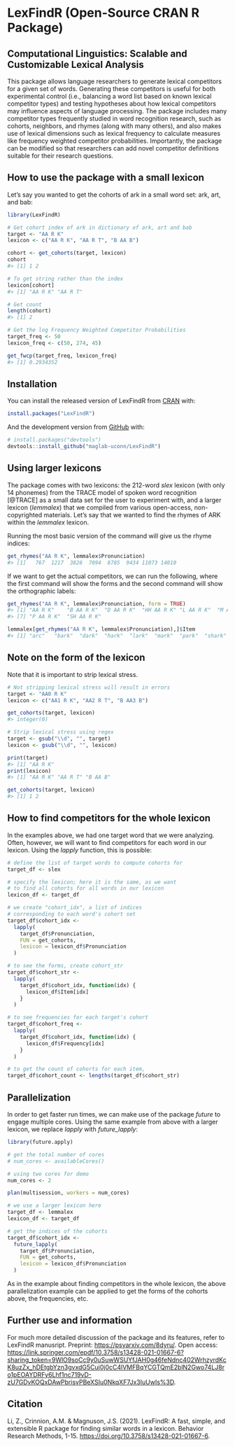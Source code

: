 
<!-- README.md is generated from README.Rmd. Please edit that file -->

# LexFindR (Open-Source CRAN R Package)

## Computational Linguistics: Scalable and Customizable Lexical Analysis

This package allows language researchers to generate lexical competitors
for a given set of words. Generating these competitors is useful for
both experimental control (i.e., balancing a word list based on known
lexical competitor types) and testing hypotheses about how lexical
competitors may influence aspects of language processing. The package
includes many competitor types frequently studied in word recognition
research, such as cohorts, neighbors, and rhymes (along with many
others), and also makes use of lexical dimensions such as lexical
frequency to calculate measures like frequency weighted competitor
probabilities. Importantly, the package can be modified so that
researchers can add novel competitor definitions suitable for their
research questions.

## How to use the package with a small lexicon

Let’s say you wanted to get the cohorts of ark in a small word set: ark,
art, and bab:

``` r
library(LexFindR)

# Get cohort index of ark in dictionary of ark, art and bab
target <- "AA R K"
lexicon <- c("AA R K", "AA R T", "B AA B")

cohort <- get_cohorts(target, lexicon)
cohort
#> [1] 1 2

# To get string rather than the index
lexicon[cohort]
#> [1] "AA R K" "AA R T"

# Get count
length(cohort)
#> [1] 2

# Get the log Frequency Weighted Competitor Probabilities
target_freq <- 50
lexicon_freq <- c(50, 274, 45)

get_fwcp(target_freq, lexicon_freq)
#> [1] 0.2934352
```

## Installation

You can install the released version of LexFindR from
[CRAN](https://CRAN.R-project.org) with:

``` r
install.packages("LexFindR")
```

And the development version from [GitHub](https://github.com/) with:

``` r
# install.packages("devtools")
devtools::install_github("maglab-uconn/LexFindR")
```

## Using larger lexicons

The package comes with two lexicons: the 212-word *slex* lexicon (with
only 14 phonemes) from the TRACE model of spoken word recognition
\[@TRACE\] as a small data set for the user to experiment with, and a
larger lexicon (*lemmalex*) that we compiled from various open-access,
non-copyrighted materials. Let’s say that we wanted to find the rhymes
of ARK within the *lemmalex* lexicon.

Running the most basic version of the command will give us the rhyme
indices:

``` r
get_rhymes("AA R K", lemmalex$Pronunciation)
#> [1]   767  1217  3826  7094  8785  9434 11073 14010
```

If we want to get the actual competitors, we can run the following,
where the first command will show the forms and the second command will
show the orthographic labels:

``` r
get_rhymes("AA R K", lemmalex$Pronunciation, form = TRUE)
#> [1] "AA R K"    "B AA R K"  "D AA R K"  "HH AA R K" "L AA R K"  "M AA R K" 
#> [7] "P AA R K"  "SH AA R K"

lemmalex[get_rhymes("AA R K", lemmalex$Pronunciation),]$Item
#> [1] "arc"   "bark"  "dark"  "hark"  "lark"  "mark"  "park"  "shark"
```

## Note on the form of the lexicon

Note that it is important to strip lexical stress.

``` r
# Not stripping lexical stress will result in errors
target <- "AA0 R K"
lexicon <- c("AA1 R K", "AA2 R T", "B AA3 B")

get_cohorts(target, lexicon)
#> integer(0)

# Strip lexical stress using regex
target <- gsub("\\d", "", target)
lexicon <- gsub("\\d", "", lexicon)

print(target)
#> [1] "AA R K"
print(lexicon)
#> [1] "AA R K" "AA R T" "B AA B"

get_cohorts(target, lexicon)
#> [1] 1 2
```

## How to find competitors for the whole lexicon

In the examples above, we had one target word that we were analyzing.
Often, however, we will want to find competitors for each word in our
lexicon. Using the *lapply* function, this is possible:

``` r
# define the list of target words to compute cohorts for
target_df <- slex

# specify the lexicon; here it is the same, as we want 
# to find all cohorts for all words in our lexicon
lexicon_df <- target_df

# we create "cohort_idx", a list of indices
# corresponding to each word's cohort set
target_df$cohort_idx <-
  lapply(
    target_df$Pronunciation,
    FUN = get_cohorts,
    lexicon = lexicon_df$Pronunciation
  )

# to see the forms, create cohort_str
target_df$cohort_str <- 
  lapply(
    target_df$cohort_idx, function(idx) {
      lexicon_df$Item[idx]
    }
  )

# to see frequencies for each target's cohort
target_df$cohort_freq <- 
  lapply(
    target_df$cohort_idx, function(idx) {
      lexicon_df$Frequency[idx]
    }
  )

# to get the count of cohorts for each item,
target_df$cohort_count <- lengths(target_df$cohort_str)
```

## Parallelization

In order to get faster run times, we can make use of the package
*future* to engage multiple cores. Using the same example from above
with a larger lexicon, we replace *lapply* with *future\_lapply*:

``` r
library(future.apply)

# get the total number of cores
# num_cores <- availableCores()

# using two cores for demo
num_cores <- 2

plan(multisession, workers = num_cores)

# we use a larger lexicon here
target_df <- lemmalex
lexicon_df <- target_df

# get the indices of the cohorts
target_df$cohort_idx <-
  future_lapply(
    target_df$Pronunciation,
    FUN = get_cohorts,
    lexicon = lexicon_df$Pronunciation
  )
```

As in the example about finding competitors in the whole lexicon, the
above parallelization example can be applied to get the forms of the
cohorts above, the frequencies, etc.

## Further use and information

For much more detailed discussion of the package and its features, refer
to LexFindR manusript. Preprint: <https://psyarxiv.com/8dyru/>. Open
access:
<https://link.springer.com/epdf/10.3758/s13428-021-01667-6?sharing_token=9WlO9soCc9y0uSuwWSUYfJAH0g46feNdnc402WrhzyrdKcK8uzZx_hDEtgbYzn3gvxdG5Cuj0j0cC4lVMFBqYCGTQmE2blN2Gwo74LJ8ro1pEOAYDRFy6Lhf1nc719vD-zU7GDvKOQxDAwPbrisvPBeXSIu0NkqXF7Jx3IuUwIs%3D>.

## Citation

Li, Z., Crinnion, A.M. & Magnuson, J.S. (2021). LexFindR: A fast,
simple, and extensible R package for finding similar words in a lexicon.
Behavior Research Methods, 1-15.
<https://doi.org/10.3758/s13428-021-01667-6>.
